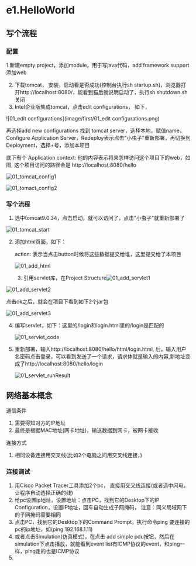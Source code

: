 # e1.HelloWorld

## 写个流程

### 配置

1.新建empty project，添加module，用于写java代码，add framework support 添加web

2. 下载tomcat， 安装，启动看是否成功(控制台执行sh startup.sh)，浏览器打开http://localhost:8080/，能看到猫后就说明启动了，执行sh shutdown.sh关闭
3.  Intel企业版集成tomcat，点击edit configurations， 如下，

![01_edit configurations](image/first/01_edit configurations.png)



再选择add new configurations 找到 tomcat server，选择本地，赋值name，Configure  Application Server，Redeploy表示点击"小虫子"重新部署，再切换到Deployment，选择+号，添加本项目

底下有个 Application context: 他的内容表示将来怎样访问这个项目下的web，如图, 这个项目访问的路径会是 http://localhost:8080/hello

![01_tomcat_config1](image/first/01_tomcat_config1.png)

![01_tomact_config2](image/first/01_tomact_config2.png)

### 写个流程

1.  选中tomcat9.0.34，点击启动，就可以访问了，点击"小虫子"就重新部署了

   ![01_tomcat_start](image/first/01_tomcat_start.png)

2. 添加html页面，如下：

   action: 表示当点击button时候将这些数据提交给谁，这里提交给了本项目

   ![01_add_html](image/first/01_add_html.png)

   

   3. 引用servlet库，在Project Structure![01_add_servlet1](image/first/01_add_servlet1.png)

![01_add_servlet2](image/first/01_add_servlet2.png)

点击ok之后，就会在项目下看到如下2个jar包

![01_add_servlet3](image/first/01_add_servlet3.png)

4. 编写servlet，如下：这里的/login和login.html里的/login是匹配的

   ![01_servlet_code](image/first/01_servlet_code.png)

5. 重新部署，输入http://localhost:8080/hello/html/login.html, 后，输入用户名密码点击登录，可以看到发送了一个请求，请求体就是输入的内容,新地址变成了http://localhost:8080/hello/login 

    ![01_servlet_runResult](image/first/01_servlet_runResult.png)

## 网络基本概念

通信条件

1. 需要得知对方的IP地址
2. 最终是根据MAC地址(网卡地址)，输送数据到网卡，被网卡接收

连接方式

1. 相同设备连接用交叉线(比如2个电脑之间用交叉线连接，)



### 连接调试

1. 用Cisco Packet Tracer工具添加2个pc， 直接用交叉线连接(或者选中闪电，让程序自动选择正确的线)
2. 给pc设置ip地址，设置地址：点击PC，找到它的Desktop下的IP Configuration，设置IP地址，回车自动生成子网掩码， 注意：同义局域网下的子网掩码需要相同
3. 点击PC，找到它的Desktop下的Command Prompt，执行命令ping 要连接的pc的ip地址，如(ping 192.168.1.11)
4. 或者点击Simulation(仿真模式)，在点击 add simple pdu按钮，然后在simulation下点击播放，就能看到event list有ICMP协议的event，和ping一样，ping走的也是ICMP协议
5. 

